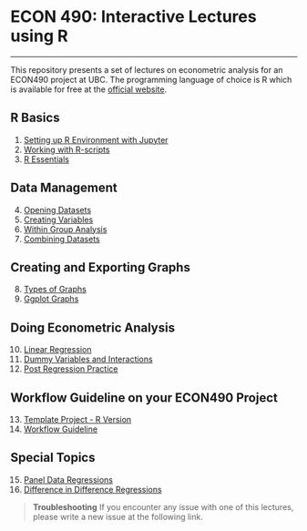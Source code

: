 # ECON 490: Interactive Lectures using R 

---

This repository presents a set of lectures on econometric analysis for an ECON490 project at UBC. The programming language of choice is R which is available for free at the [official website](https://cran.r-project.org/).

## R Basics

1. [Setting up R Environment with Jupyter](1_Setting_Up.ipynb)
2. [Working with R-scripts](2_Working_Rscripts.ipynb)
3. [R Essentials](3_R_Essentials.ipynb)

 ## Data Management

4. [Opening Datasets](4_Opening_Datasets.ipynb)
5. [Creating Variables](5_Creating_Variables.ipynb)
6. [Within Group Analysis](6_Within_Group.ipynb)
7. [Combining Datasets](7_Combining_Datasets.ipynb)

 ## Creating and Exporting Graphs

8. [Types of Graphs](8_Stata_Graphs.ipynb)
9. [Ggplot Graphs](9_Twoway_Graphs.ipynb)

 ## Doing Econometric Analysis

10. [Linear Regression](10_Linear_Reg.ipynb)
11. [Dummy Variables and Interactions](11_Dummy.ipynb)
12. [Post Regression Practice](12_PostReg.ipynb)

## Workflow Guideline on your ECON490 Project

13. [Template Project - R Version](13_Wf_Guide.ipynb)
14. [Workflow Guideline](14_Wf_Guide.ipynb)

## Special Topics
15. [Panel Data Regressions](15_Panel_Data.ipynb)
16. [Difference in Difference Regressions](16_Diff_in_Diff.ipynb)


> **Troubleshooting**
> If you encounter any issue with one of this lectures, please write a new issue at the following link.
